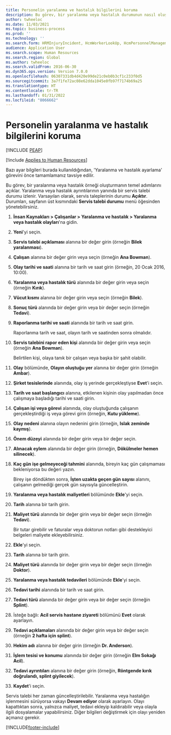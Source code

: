 ```yaml
---
title: Personelin yaralanma ve hastalık bilgilerini koruma
description: Bu görev, bir yaralanma veya hastalık durumunun nasıl oluşturulacağını açıklar.
author: twheeloc
ms.date: 11/03/2021
ms.topic: business-process
ms.prod: ''
ms.technology: ''
ms.search.form: HRMInjuryIncident, HcmWorkerLookUp, HcmPersonnelManagementWorkspace
audience: Application User
ms.search.scope: Human Resources
ms.search.region: Global
ms.author: twheeloc
ms.search.validFrom: 2016-06-30
ms.dyn365.ops.version: Version 7.0.0
ms.openlocfilehash: 06307331db4d420e99de21c0eb0b3cf1c233f0d5
ms.sourcegitcommit: 3a7f1fe72ac08e62dda1045e0fb97f7174b69a25
ms.translationtype: HT
ms.contentlocale: tr-TR
ms.lasthandoff: 01/31/2022
ms.locfileid: "8066662"
---
```

# <a name="maintain-employee-injury-and-illness-information"></a>Personelin yaralanma ve hastalık bilgilerini koruma


[!INCLUDE [PEAP](../includes/peap-1.md)]

[!include [Applies to Human Resources](../includes/applies-to-hr.md)]



Bazı ayar bilgileri burada kullanıldığından, 'Yaralanma ve hastalık ayarlama' görevini önce tamamlamanız tavsiye edilir. 



Bu görev, bir yaralanma veya hastalık örneği oluşturmanın temel adımlarını açıklar. Yaralanma veya hastalık ayrıntılarının yanında bir servis talebi durumu izlenir. Varsayılan olarak, servis taleplerinin durumu **Açıktır**. Durumları, sayfanın üst kısmındaki **Servis talebi durumu** menü öğesinden yönetebilirsiniz.

1. **İnsan Kaynakları \> Çalışanlar \> Yaralanma ve hastalık \> Yaralanma veya hastalık olayları**'na gidin.
2. **Yeni**'yi seçin.
3. **Servis talebi açıklaması** alanına bir değer girin (örneğin **Bilek yaralanması**).
4. **Çalışan** alanına bir değer girin veya seçin (örneğin **Ana Bowman**).
5. **Olay tarihi ve saati** alanına bir tarih ve saat girin (örneğin, 20 Ocak 2016, 10:00).
6. **Yaralanma veya hastalık türü** alanında bir değer girin veya seçin (örneğin **Kırık**).
7. **Vücut kısmı** alanına bir değer girin veya seçin (örneğin **Bilek**).
8. **Sonuç türü** alanında bir değer girin veya bir değer seçin (örneğin **Tedavi**).
9. **Raporlanma tarihi ve saati** alanında bir tarih ve saat girin.

    Raporlanma tarih ve saat, olayın tarih ve saatinden sonra olmalıdır.

10. **Servis talebini rapor eden kişi** alanında bir değer girin veya seçin (örneğin **Ana Bowman**).

    Belirtilen kişi, olaya tanık bir çalışan veya başka bir şahit olabilir.

11. **Olay** bölümünde, **Olayın oluştuğu yer** alanına bir değer girin (örneğin **Ambar**).
12. **Şirket tesislerinde** alanında, olay iş yerinde gerçekleştiyse **Evet**'i seçin.
13. **Tarih ve saat başlangıcı** alanına, etkilenen kişinin olay yapılmadan önce çalışmaya başladığı tarihi ve saati girin.
14. **Çalışan işi veya görevi** alanında, olay oluştuğunda çalışanın gerçekleştirdiği iş veya görevi girin (örneğin, **Kutu yükleme**). 
15. **Olay nedeni** alanına olayın nedenini girin (örneğin, **Islak zeminde kaymış**).
16. **Önem düzeyi** alanında bir değer girin veya bir değer seçin.
17. **Alınacak eylem** alanında bir değer girin (örneğin, **Dökülmeler hemen silinecek**).
18. **Kaç gün işe gelmeyeceği tahmini** alanında, bireyin kaç gün çalışmaması bekleniyorsa bu değeri yazın.

    Birey işe döndükten sonra, **İşten uzakta geçen gün sayısı** alanını, çalışanın gelmediği gerçek gün sayısıyla güncelleştirin.

19. **Yaralanma veya hastalık maliyetleri** bölümünde **Ekle**'yi seçin.
20. **Tarih** alanına bir tarih girin.
21. **Maliyet türü** alanında bir değer girin veya bir değer seçin (örneğin **Tedavi**).

    Bir tutar girebilir ve faturalar veya doktorun notları gibi destekleyici belgeleri maliyete ekleyebilirsiniz.

22. **Ekle**'yi seçin.
23. **Tarih** alanına bir tarih girin.
24. **Maliyet türü** alanında bir değer girin veya bir değer seçin (örneğin **Doktor**).
25. **Yaralanma veya hastalık tedavileri** bölümünde **Ekle**'yi seçin.
26. **Tedavi tarihi** alanında bir tarih ve saat girin.
27. **Tedavi türü** alanında bir değer girin veya bir değer seçin (örneğin **Splint**).
28. İsteğe bağlı: **Acil servis hastane ziyareti** bölümünü **Evet** olarak ayarlayın.
29. **Tedavi açıklamaları** alanında bir değer girin veya bir değer seçin (örneğin **2 hafta için splint**).
30. **Hekim adı** alanına bir değer girin (örneğin **Dr. Anderson**).
31. **İşlem tesisi ve konumu** alanında bir değer girin (örneğin **Elm Sokağı Acil**).
32. **Tedavi ayrıntıları** alanına bir değer girin (örneğin, **Röntgende kırık doğrulandı, splint giyilecek**).
33. **Kaydet**'i seçin.

Servis talebi her zaman güncelleştirilebilir. Yaralanma veya hastalığın işlenmesini sürüyorsa vakayı **Devam ediyor** olarak ayarlayın. Olayı kapattıktan sonra, yalnızca maliyet, tedavi ekleyip kaldırabilir veya olayla ilgili dosyalamalar yapabilirsiniz. Diğer bilgileri değiştirmek için olayı yeniden açmanız gerekir.

[!INCLUDE[footer-include](../includes/footer-banner.md)]
